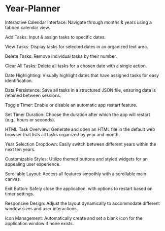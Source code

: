 # Year-Planner

Interactive Calendar Interface: Navigate through months & years using a tabbed calendar view.

Add Tasks: Input & assign tasks to specific dates.

View Tasks: Display tasks for selected dates in an organized text area.

Delete Tasks: Remove individual tasks by their number.

Clear All Tasks: Delete all tasks for a chosen date with a single action.

Date Highlighting: Visually highlight dates that have assigned tasks for easy identification.

Data Persistence: Save all tasks in a structured JSON file, ensuring data is retained between sessions.

Toggle Timer: Enable or disable an automatic app restart feature.

Set Timer Duration: Choose the duration after which the app will restart (e.g., hours or seconds).

HTML Task Overview: Generate and open an HTML file in the default web browser that lists all tasks organized by year and month.

Year Selection Dropdown: Easily switch between different years within the next ten years.

Customizable Styles: Utilize themed buttons and styled widgets for an appealing user experience.

Scrollable Layout: Access all features smoothly with a scrollable main canvas.

Exit Button: Safely close the application, with options to restart based on timer settings.

Responsive Design: Adjust the layout dynamically to accommodate different window sizes and user interactions.

Icon Management: Automatically create and set a blank icon for the application window if none exists.
